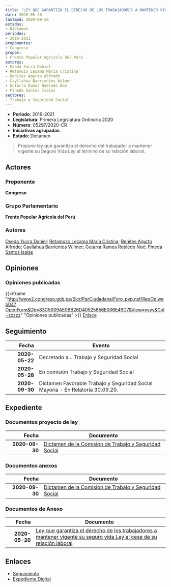 ```yaml
---
title: "LEY QUE GARANTIZA EL DERECHO DE LOS TRABAJADORES A MANTENER VIGENTE SU SEGURO VIDA LEY AL CESE DE SU RELACIÓN LABORAL"
date: 2020-05-20
lastmod: 2020-09-30
estados:
- Dictamen
periodos:
- 2016-2021
proponentes:
- Congreso
grupos:
- Frente Popular Agrícola del Perú
autores:
- Oseda Yucra Daniel
- Retamozo Lezama María Cristina
- Benites Agurto Alfredo
- Cayllahua Barrientos Wilmer
- Gutarra Ramos Robledo Noé
- Pineda Santos Isaías
sectores:
- Trabajo y Seguridad Social
---
```

- **Periodo**: 2016-2021
- **Legislatura**: Primera Legislatura Ordinaria 2020
- **Número**: 05297/2020-CR
- **Iniciativas agrupadas**: 
- **Estado**: Dictamen

> Propone ley que garantiza el derecho del trabajador a mantener vigente su Seguro Vida Ley al término de su relación laboral.


## Actores

### Proponente

**Congreso**

### Grupo Parlamentario

**Frente Popular Agrícola del Perú**

### Autores

[Oseda Yucra Daniel](mailto:mailto:doseday@congreso.gob.pe); [Retamozo Lezama María Cristina](mailto:mailto:mretamozo@congreso.gob.pe); [Benites Agurto Alfredo](mailto:mailto:abenites@congreso.gob.pe); [Cayllahua Barrientos Wilmer](mailto:mailto:wcayllahua@congreso.gob.pe); [Gutarra Ramos Robledo Noé](mailto:mailto:rgutarra@congreso.gob.pe); [Pineda Santos Isaías](mailto:mailto:ipineda@congreso.gob.pe)

## Opiniones

### Opiniones publicadas

{{<iframe "http://www2.congreso.gob.pe/Sicr/ParCiudadana/Foro_pvp.nsf/RepOpiweb04?OpenForm&Db=83C5009AE0BB26D40525856E006E49D7&View=yyyy&Col=zzzzz" "Opiniones publicadas" >}}
[Enlace](http://www2.congreso.gob.pe/Sicr/ParCiudadana/Foro_pvp.nsf/RepOpiweb04?OpenForm&Db=83C5009AE0BB26D40525856E006E49D7&View=yyyy&Col=zzzzz)


## Seguimiento

| Fecha | Evento |
|------:|--------|
| **2020-05-22** | Decretado a... Trabajo y Seguridad Social |
| **2020-05-28** | En comisión Trabajo y Seguridad Social |
| **2020-09-30** | Dictamen Favorable Trabajo y Seguridad Social Mayoria - En Relatoría 30.09.20. |

## Expediente

### Documentos proyecto de ley

| Fecha | Documento |
|------:|-----------|
| **2020-09-30** | [Dictamen de la Comisión de Trabajo y Seguridad Social](http://www.leyes.congreso.gob.pe/Documentos/2016_2021/Dictamenes/Proyectos_de_Ley/05297DC22MAY-20200930.pdf) |

### Documentos anexos

| Fecha | Documento |
|------:|--------|
| **2020-09-30** | [Dictamen de la Comisión de Trabajo y Seguridad Social](http://www.leyes.congreso.gob.pe/Documentos/2016_2021/Dictamenes/Proyectos_de_Ley/05297DC22MAY-20200930.pdf) |

### Documentos de Anexo

| Fecha | Documento |
|------:|--------|
| **2020-05-20** | [Ley que garantiza el derecho de los trabajadores a mantener vigente su seguro vida Ley al cese de su relación laboral](http://www.leyes.congreso.gob.pe/Documentos/2016_2021/Proyectos_de_Ley_y_de_Resoluciones_Legislativas/PL05297_20200520.pdf) |

## Enlaces

- [Seguimiento](http://www2.congreso.gob.pe/Sicr/TraDocEstProc/CLProLey2016.nsf/f7fff46988ca05b1052578e100829cc7/ef3228f0bc3dfecb0525856e0074f25e?OpenDocument)
- [Expediente Digital](http://www2.congreso.gob.pe/Sicr/TraDocEstProc/CLProLey2016.nsf/f7fff46988ca05b1052578e100829cc7/ef3228f0bc3dfecb0525856e0074f25e?OpenDocument&Click=05257FB7005EB655.eb71d0cf91d8294e05256cdf006b5706/$Body/0.1C6C)

